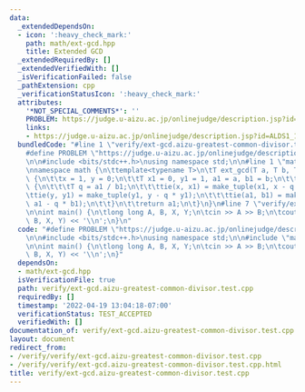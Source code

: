 ```yaml
---
data:
  _extendedDependsOn:
  - icon: ':heavy_check_mark:'
    path: math/ext-gcd.hpp
    title: Extended GCD
  _extendedRequiredBy: []
  _extendedVerifiedWith: []
  _isVerificationFailed: false
  _pathExtension: cpp
  _verificationStatusIcon: ':heavy_check_mark:'
  attributes:
    '*NOT_SPECIAL_COMMENTS*': ''
    PROBLEM: https://judge.u-aizu.ac.jp/onlinejudge/description.jsp?id=ALDS1_1_B
    links:
    - https://judge.u-aizu.ac.jp/onlinejudge/description.jsp?id=ALDS1_1_B
  bundledCode: "#line 1 \"verify/ext-gcd.aizu-greatest-common-divisor.test.cpp\"\n\
    #define PROBLEM \"https://judge.u-aizu.ac.jp/onlinejudge/description.jsp?id=ALDS1_1_B\"\
    \n\n#include <bits/stdc++.h>\nusing namespace std;\n\n#line 1 \"math/ext-gcd.hpp\"\
    \nnamespace math {\n\ttemplate<typename T>\n\tT ext_gcd(T a, T b, T &x, T &y)\
    \ {\n\t\tx = 1, y = 0;\n\t\tT x1 = 0, y1 = 1, a1 = a, b1 = b;\n\t\twhile (b1)\
    \ {\n\t\t\tT q = a1 / b1;\n\t\t\ttie(x, x1) = make_tuple(x1, x - q * x1);\n\t\t\
    \ttie(y, y1) = make_tuple(y1, y - q * y1);\n\t\t\ttie(a1, b1) = make_tuple(b1,\
    \ a1 - q * b1);\n\t\t}\n\t\treturn a1;\n\t}\n}\n#line 7 \"verify/ext-gcd.aizu-greatest-common-divisor.test.cpp\"\
    \n\nint main() {\n\tlong long A, B, X, Y;\n\tcin >> A >> B;\n\tcout << math::ext_gcd(A,\
    \ B, X, Y) << '\\n';\n}\n"
  code: "#define PROBLEM \"https://judge.u-aizu.ac.jp/onlinejudge/description.jsp?id=ALDS1_1_B\"\
    \n\n#include <bits/stdc++.h>\nusing namespace std;\n\n#include \"math/ext-gcd.hpp\"\
    \n\nint main() {\n\tlong long A, B, X, Y;\n\tcin >> A >> B;\n\tcout << math::ext_gcd(A,\
    \ B, X, Y) << '\\n';\n}"
  dependsOn:
  - math/ext-gcd.hpp
  isVerificationFile: true
  path: verify/ext-gcd.aizu-greatest-common-divisor.test.cpp
  requiredBy: []
  timestamp: '2022-04-19 13:04:18-07:00'
  verificationStatus: TEST_ACCEPTED
  verifiedWith: []
documentation_of: verify/ext-gcd.aizu-greatest-common-divisor.test.cpp
layout: document
redirect_from:
- /verify/verify/ext-gcd.aizu-greatest-common-divisor.test.cpp
- /verify/verify/ext-gcd.aizu-greatest-common-divisor.test.cpp.html
title: verify/ext-gcd.aizu-greatest-common-divisor.test.cpp
---
```

